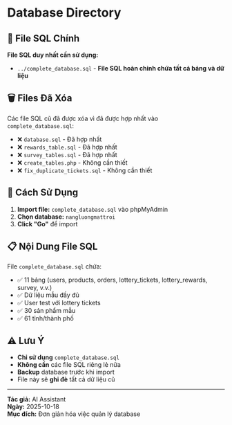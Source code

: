 # Database Directory

## 📁 File SQL Chính

**File SQL duy nhất cần sử dụng:**
- `../complete_database.sql` - **File SQL hoàn chỉnh chứa tất cả bảng và dữ liệu**

## 🗑️ Files Đã Xóa

Các file SQL cũ đã được xóa vì đã được hợp nhất vào `complete_database.sql`:

- ❌ `database.sql` - Đã hợp nhất
- ❌ `rewards_table.sql` - Đã hợp nhất  
- ❌ `survey_tables.sql` - Đã hợp nhất
- ❌ `create_tables.php` - Không cần thiết
- ❌ `fix_duplicate_tickets.sql` - Không cần thiết

## 🚀 Cách Sử Dụng

1. **Import file:** `complete_database.sql` vào phpMyAdmin
2. **Chọn database:** `nangluongmattroi`
3. **Click "Go"** để import

## 📋 Nội Dung File SQL

File `complete_database.sql` chứa:
- ✅ 11 bảng (users, products, orders, lottery_tickets, lottery_rewards, survey, v.v.)
- ✅ Dữ liệu mẫu đầy đủ
- ✅ User test với lottery tickets
- ✅ 30 sản phẩm mẫu
- ✅ 61 tỉnh/thành phố

## ⚠️ Lưu Ý

- **Chỉ sử dụng** `complete_database.sql`
- **Không cần** các file SQL riêng lẻ nữa
- **Backup** database trước khi import
- File này sẽ **ghi đè** tất cả dữ liệu cũ

---

**Tác giả:** AI Assistant  
**Ngày:** 2025-10-18  
**Mục đích:** Đơn giản hóa việc quản lý database
